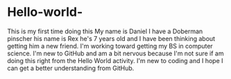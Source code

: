 # Hello-world-
This is my first time doing this 
My name is Daniel I have a Doberman pinscher his name is Rex he's 7 years old and I have been thinking about getting him a new friend. I'm working toward getting my BS in computer science. I'm new to GitHub and am a bit nervous because I'm not sure if am doing this right from the Hello World activity. I'm new to coding and I hope I can get a better understanding from GitHub.
